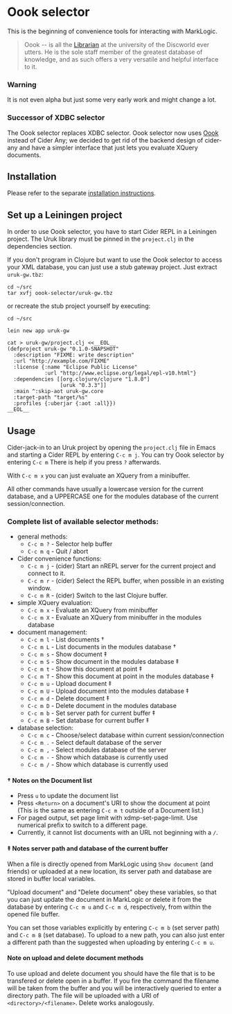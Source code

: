 # Oook selector

This is the beginning of convenience tools for interacting with MarkLogic.

> Oook -- is all the [Librarian](https://en.wikipedia.org/wiki/Unseen_University#Librarian)
> at the university of the Discworld ever utters. He is the sole staff
> member of the greatest database of knowledge, and as such offers a
> very versatile and helpful interface to it.

### Warning

It is not even alpha but just some very early work and might change a lot.

### Successor of XDBC selector

The Oook selector replaces XDBC selector. Oook selector now
uses [Oook](https://github.com/xquery-mode/Oook) instead of Cider Any;
we decided to get rid of the backend design of cider-any and have a
simpler interface that just lets you evaluate XQuery documents.

## Installation

Please refer to the separate [installation instructions](INSTALL.md).


## Set up a Leiningen project

In order to use Oook selector, you have to start Cider REPL in a
Leiningen project. The Uruk library must be pinned in the `project.clj`
in the dependencies section.

If you don't program in Clojure but want to use the Oook selector
to access your XML database, you can just use a stub gateway project.
Just extract `uruk-gw.tbz`:
```
cd ~/src
tar xvfj oook-selector/uruk-gw.tbz 
```
or recreate the stub project yourself by executing:
```
cd ~/src

lein new app uruk-gw

cat > uruk-gw/project.clj <<__EOL__
(defproject uruk-gw "0.1.0-SNAPSHOT"
  :description "FIXME: write description"
  :url "http://example.com/FIXME"
  :license {:name "Eclipse Public License"
            :url "http://www.eclipse.org/legal/epl-v10.html"}
  :dependencies [[org.clojure/clojure "1.8.0"]
                 [uruk "0.3.3"]]
  :main ^:skip-aot uruk-gw.core
  :target-path "target/%s"
  :profiles {:uberjar {:aot :all}})
__EOL__
```

## Usage

Cider-jack-in to an Uruk project by opening the `project.clj` file in
Emacs and starting a Cider REPL by entering  `C-c m j`. You can try
Oook selector by entering  `C-c m`  There is help if you press `?`
afterwards.

With  `C-c m x`  you can just evaluate an XQuery from a minibuffer.

All other commands have usually a lowercase version for the current database, and
a UPPERCASE one for the modules database of the current session/connection.

### Complete list of available selector methods:

- general methods:
  - `C-c m ?` - Selector help buffer
  - `C-c m q` - Quit / abort
- Cider convenience functions:
  - `C-c m j` - (cider) Start an nREPL server for the current project and connect to it.
  - `C-c m r` - (cider) Select the REPL buffer, when possible in an existing window.
  - `C-c m R` - (cider) Switch to the last Clojure buffer.
- simple XQuery evaluation:
  - `C-c m x` - Evaluate an XQuery from minibuffer
  - `C-c m X` - Evaluate an XQuery from minibuffer in the modules database
- document management:
  - `C-c m l` - List documents †
  - `C-c m L` - List documents in the modules database †
  - `C-c m s` - Show document ‡
  - `C-c m S` - Show document in the modules database ‡
  - `C-c m t` - Show this document at point ‡
  - `C-c m T` - Show this document at point in the modules database ‡
  - `C-c m u` - Upload document ‡
  - `C-c m U` - Upload document into the modules database ‡
  - `C-c m d` - Delete document ‡
  - `C-c m D` - Delete document in the modules database
  - `C-c m b` - Set server path for current buffer ‡
  - `C-c m B` - Set database for current buffer ‡
- database selection:
  - `C-c m c` - Choose/select database within current session/connection
  - `C-c m .` - Select default database of the server
  - `C-c m ,` - Select modules database of the server
  - `C-c m -` - Show which database is currently used
  - `C-c m /` - Show which database is currently used

#### † Notes on the Document list
* Press  `u`  to update the document list
* Press  `<Return>`  on a document's URI to show the document at point
  (This is the same as entering  `C-c m t`  outside of a Document list.)
* For paged output, set page limit with xdmp-set-page-limit.
  Use numerical prefix to switch to a different page.
* Currently, it cannot list documents with an URL not beginning with a `/`.

#### ‡ Notes server path and database of the current buffer

When a file is directly opened from MarkLogic using `Show document`
(and friends) or uploaded at a new location, its server path and
database are stored in buffer local variables.

"Upload document" and "Delete document" obey these variables, so that
you can just update the document in MarkLogic or delete it from the
database by entering `C-c m u` and `C-c m d`, respectively, from
within the opened file buffer.

You can set those variables explicitly by entering  `C-c m b` (set
server path) and `C-c m B` (set database). To upload to a new path,
you can also just enter a different path than the suggested when
uploading by entering  `C-c m u`.

#### Note on upload and delete document methods

To use upload and delete document you should have the file that is to
be transfered or delete open in a buffer. If you fire the command the
filename will be taken from the buffer and you will be interactively
queried to enter a directory path.  The file will be uploaded with a
URI of `<directory>/<filename>`.  Delete works analogously.
